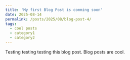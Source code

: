 ```yaml
---
title: 'My first Blog Post is comming soon'
date: 2025-08-14
permalink: /posts/2025/08/blog-post-4/
tags:
  - cool posts
  - category1
  - category2
---
```


Testing testing testing this blog post. Blog posts are cool.
